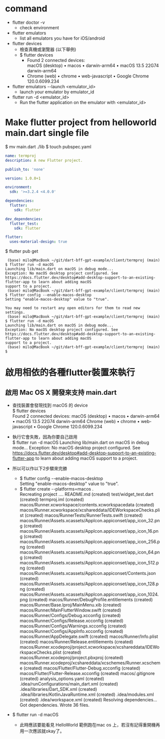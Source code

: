 # command
- flutter doctor -v 
  - check environment
- flutter emulators  
  - list all emulators you have for iOS/android 
- flutter devices
  - 檢查真機或瀏覽器 (以下舉例)
  - $ flutter devices  
      - Found 2 connected devices:  
      macOS (desktop) • macos  • darwin-arm64   • macOS 13.5 22G74 darwin-arm64
      - Chrome (web)    • chrome • web-javascript • Google Chrome 120.0.6099.234
- flutter emulators --launch <emulator_id>
  - launch your emulator by emulator_id  
- flutter run -d <emulator_id>
  - Run the flutter application on the emulator with <emulator_id>


# Make flutter project from helloworld main.dart single file
$ mv main.dart ./lib
$ touch pubspec.yaml
```yaml
name: termproj
description: A new Flutter project.

publish_to: 'none'

version: 1.0.0+1

environment:
  sdk: '>=3.2.4 <4.0.0'

dependencies:
  flutter:
    sdk: flutter

dev_dependencies:
  flutter_test:
    sdk: flutter

flutter:
  uses-material-design: true

```

$ flutter pub get





```
 (base) milo@MacBook ~/git/dart-bff-gpt-example/client/termproj (main) $ flutter run -d macOS
Launching lib/main.dart on macOS in debug mode...
Exception: No macOS desktop project configured. See https://docs.flutter.dev/desktop#add-desktop-support-to-an-existing-flutter-app to learn about adding macOS
support to a project.
 (base) milo@MacBook ~/git/dart-bff-gpt-example/client/termproj (main) $ flutter config --enable-macos-desktop
Setting "enable-macos-desktop" value to "true".

You may need to restart any open editors for them to read new settings.
 (base) milo@MacBook ~/git/dart-bff-gpt-example/client/termproj (main) $ flutter run -d macOS                 
Launching lib/main.dart on macOS in debug mode...
Exception: No macOS desktop project configured. See https://docs.flutter.dev/desktop#add-desktop-support-to-an-existing-flutter-app to learn about adding macOS
support to a project.
 (base) milo@MacBook ~/git/dart-bff-gpt-example/client/termproj (main) $ 
```

# 啟用相依的各種flutter裝置來執行

## 啟用 Mac OS X 開發來支持 main.dart
- 查找裝置會發現找到 macOS 的 device   
$ flutter devices     
Found 2 connected devices:
  macOS (desktop) • macos  • darwin-arm64   • macOS 13.5 22G74 darwin-arm64
  Chrome (web)    • chrome • web-javascript • Google Chrome 120.0.6099.234

- 執行它會失敗，因為你要自己啟用  
$ flutter run -d macOS
Launching lib/main.dart on macOS in debug mode...
Exception: No macOS desktop project configured. See https://docs.flutter.dev/desktop#add-desktop-support-to-an-existing-flutter-app to learn about adding macOS
support to a project.

- 所以可以作以下2步驟來完勝
  - $ flutter config --enable-macos-desktop  
    Setting "enable-macos-desktop" value to "true".
  - $ flutter create --platforms=macos .  
      Recreating project ....
      README.md (created)
      test/widget_test.dart (created)
      termproj.iml (created)
      macos/Runner.xcworkspace/contents.xcworkspacedata (created)
      macos/Runner.xcworkspace/xcshareddata/IDEWorkspaceChecks.plist (created)
      macos/RunnerTests/RunnerTests.swift (created)
      macos/Runner/Assets.xcassets/AppIcon.appiconset/app_icon_32.png (created)
      macos/Runner/Assets.xcassets/AppIcon.appiconset/app_icon_16.png (created)
      macos/Runner/Assets.xcassets/AppIcon.appiconset/app_icon_256.png (created)
      macos/Runner/Assets.xcassets/AppIcon.appiconset/app_icon_64.png (created)
      macos/Runner/Assets.xcassets/AppIcon.appiconset/app_icon_512.png (created)
      macos/Runner/Assets.xcassets/AppIcon.appiconset/Contents.json (created)
      macos/Runner/Assets.xcassets/AppIcon.appiconset/app_icon_128.png (created)
      macos/Runner/Assets.xcassets/AppIcon.appiconset/app_icon_1024.png (created)
      macos/Runner/DebugProfile.entitlements (created)
      macos/Runner/Base.lproj/MainMenu.xib (created)
      macos/Runner/MainFlutterWindow.swift (created)
      macos/Runner/Configs/Debug.xcconfig (created)
      macos/Runner/Configs/Release.xcconfig (created)
      macos/Runner/Configs/Warnings.xcconfig (created)
      macos/Runner/Configs/AppInfo.xcconfig (created)
      macos/Runner/AppDelegate.swift (created)
      macos/Runner/Info.plist (created)
      macos/Runner/Release.entitlements (created)
      macos/Runner.xcodeproj/project.xcworkspace/xcshareddata/IDEWorkspaceChecks.plist (created)
      macos/Runner.xcodeproj/project.pbxproj (created)
      macos/Runner.xcodeproj/xcshareddata/xcschemes/Runner.xcscheme (created)
      macos/Flutter/Flutter-Debug.xcconfig (created)
      macos/Flutter/Flutter-Release.xcconfig (created)
      macos/.gitignore (created)
      analysis_options.yaml (created)
      .idea/runConfigurations/main_dart.xml (created)
      .idea/libraries/Dart_SDK.xml (created)
      .idea/libraries/KotlinJavaRuntime.xml (created)
      .idea/modules.xml (created)
      .idea/workspace.xml (created)
    Resolving dependencies... 
    Got dependencies.
    Wrote 36 files.

- $ flutter run -d macOS  
  - 此時應該要能看見 HelloWorld 範例跑在mac os 上，若沒有記得重開機再用一次應該就okay了。
